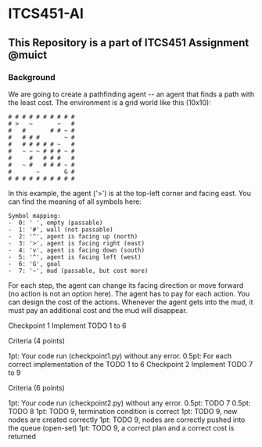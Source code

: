 # ITCS451-AI
## This Repository is a part of ITCS451 Assignment @muict
 
### Background
We are going to create a pathfinding agent -- an agent that finds a path with the least cost. The environment is a grid world like this (10x10):

```
# # # # # # # # # #
# >   ~       ~   #
#   #       # # ~ #
#   # # #       ~ #
#   # # # # # ~   #
#   ~ ~ ~ # # # ~ #
#     #   # # #   #
#   ~ #   # # # ~ #
#       ~       G #
# # # # # # # # # #
```

In this example, the agent ('>') is at the top-left corner and facing east. You can find the meaning of all symbols here:

    Symbol mapping:
    -  0: ' ', empty (passable)
    -  1: '#', wall (not passable)
    -  2: '^', agent is facing up (north)
    -  3: '>', agent is facing right (east)
    -  4: 'v', agent is facing down (south)
    -  5: '^', agent is facing left (west)
    -  6: 'G', goal
    -  7: '~', mud (passable, but cost more)
For each step, the agent can change its facing direction or move forward (no action is not an option here). The agent has to pay for each action. You can design the cost of the actions. Whenever the agent gets into the mud, it must pay an additional cost and the mud will disappear.

Checkpoint 1
Implement TODO 1 to 6

Criteria (4 points)

1pt: Your code run (checkpoint1.py) without any error.
0.5pt: For each correct implementation of the TODO 1 to 6
Checkpoint 2
Implement TODO 7 to 9

Criteria (6 points)

1pt: Your code run (checkpoint2.py) without any error.
0.5pt: TODO 7
0.5pt: TODO 8
1pt: TODO 9, termination condition is correct
1pt: TODO 9, new nodes are created correctly
1pt: TODO 9, nodes are correctly pushed into the queue (open-set)
1pt: TODO 9, a correct plan and a correct cost is returned

 
